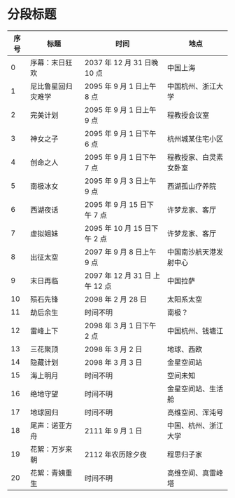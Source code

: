 # 分段标题

| 序号 | 标题 | 时间 | 地点 |
|--|--|--|--|
| 0 | 序幕：末日狂欢 | 2037 年 12 月 31 日晚 10 点 | 中国上海 |
| 1 | 尼比鲁星回归灾难学 | 2095 年 9 月 1 日上午 8 点 | 中国杭州、浙江大学 |
| 2 | 完美计划 | 2095 年 9 月 1 日上午 9 点 | 程教授会议室 |
| 3 | 神女之子 | 2095 年 9 月 1 日下午 6 点 | 杭州城某住宅小区 |
| 4 | 创命之人 | 2095 年 9 月 1 日下午 7 点 | 程教授家、白灵素女卧室 |
| 5 | 南极冰女 | 2095 年 9 月 3 日上午 9 点 | 西湖孤山疗养院 |
| 6 | 西湖夜话 | 2095 年 9 月 15 日下午 7 点 | 许梦龙家、客厅 |
| 7 | 虚拟姐妹 | 2095 年 10 月 15 日下午 2 点 | 许梦龙家、客厅 |
| 8 | 出征太空 | 2097 年 9 月 8 日上午 9 点 | 中国南沙航天港发射中心 |
| 9 | 末日再临 | 2097 年 12 月 31 日 上午 12 点 | 中国拉萨 |
| 10 | 殒石先锋 | 2098 年 2 月 28 日 | 太阳系太空 |
| 11 | 劫后余生 | 时间不明 | 南极？ |
| 12 | 雷峰上下 | 2098 年 3 月 1 日下午 2 点 | 中国杭州、钱塘江 |
| 13 | 三花聚顶 | 2098 年 3 月 2 日 | 地球、西欧 |
| 14 | 隐藏计划 | 2098 年 3 月 3 日 | 金星空间站 |
| 15 | 海上明月 | 时间不明 | 空间未知 |
| 16 | 绝地守望 | 时间不明 | 金星空间站、生活舱 |
| 17 | 地球回归 | 时间不明 | 高维空间、浑沌号 |
| 18 | 尾声：诺亚方舟 | 2111 年 9 月 1 日 | 中国、杭州、浙江大学 |
| 19 | 花絮：万岁来朝 | 2112 年农历除夕夜 | 程思归子家 |
| 20 | 花絮：青姨重生 | 时间不明 | 高维空间、真雷峰塔 |

